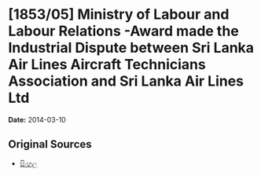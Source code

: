 # [1853/05] Ministry of Labour and Labour Relations -Award made the Industrial Dispute between Sri Lanka Air Lines Aircraft Technicians Association and Sri Lanka Air Lines Ltd

**Date:** 2014-03-10

## Original Sources

- [සිංහල](https://documents.gov.lk/view/extra-gazettes/2014/3/1853-05_S.pdf)
